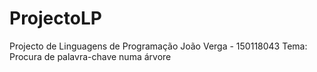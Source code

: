 # ProjectoLP
Projecto de Linguagens de Programação
João Verga - 150118043
Tema: Procura de palavra-chave numa árvore
